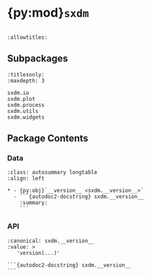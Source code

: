 # {py:mod}`sxdm`

```{py:module} sxdm
```

```{autodoc2-docstring} sxdm
:allowtitles:
```

## Subpackages

```{toctree}
:titlesonly:
:maxdepth: 3

sxdm.io
sxdm.plot
sxdm.process
sxdm.utils
sxdm.widgets
```

## Package Contents

### Data

````{list-table}
:class: autosummary longtable
:align: left

* - {py:obj}`__version__ <sxdm.__version__>`
  - ```{autodoc2-docstring} sxdm.__version__
    :summary:
    ```
````

### API

````{py:data} __version__
:canonical: sxdm.__version__
:value: >
   'version(...)'

```{autodoc2-docstring} sxdm.__version__
```

````
